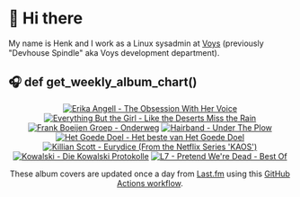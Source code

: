 # 👋 Hi there

My name is Henk and I work as a Linux sysadmin at <a href="https://www.voys.co/about/">Voys</a> (previously "Devhouse Spindle" aka Voys development department).

## 🎧 def get_weekly_album_chart()
<!-- lastfm -->
<p align="center"><a href="https://www.last.fm/music/Erika+Angell/The+Obsession+With+Her+Voice"><img src="https://lastfm.freetls.fastly.net/i/u/64s/b724f02b4d65bfa29e334f493a4dbbe7.jpg" title="Erika Angell - The Obsession With Her Voice"></a> <a href="https://www.last.fm/music/Everything+But+the+Girl/Like+the+Deserts+Miss+the+Rain"><img src="https://lastfm.freetls.fastly.net/i/u/64s/7d0ccd404f0fc79eb73fc58ebf795bb3.jpg" title="Everything But the Girl - Like the Deserts Miss the Rain"></a> <a href="https://www.last.fm/music/Frank+Boeijen+Groep/Onderweg"><img src="https://lastfm.freetls.fastly.net/i/u/64s/1e600aec741646799afea8136b987eb7.jpg" title="Frank Boeijen Groep - Onderweg"></a> <a href="https://www.last.fm/music/Hairband/Under+The+Plow"><img src="https://lastfm.freetls.fastly.net/i/u/64s/efb75d261682971700a45309139a70ad.jpg" title="Hairband - Under The Plow"></a> <a href="https://www.last.fm/music/Het+Goede+Doel/Het+beste+van+Het+Goede+Doel"><img src="https://lastfm.freetls.fastly.net/i/u/64s/040c8b34dd40121e0d3fceb1b95d3b9d.jpg" title="Het Goede Doel - Het beste van Het Goede Doel"></a> <a href="https://www.last.fm/music/Killian+Scott/Eurydice+(From+the+Netflix+Series+%27KAOS%27)"><img src="https://lastfm.freetls.fastly.net/i/u/64s/527e32b796f0dc69599d09f66fcbe883.jpg" title="Killian Scott - Eurydice (From the Netflix Series 'KAOS')"></a> <a href="https://www.last.fm/music/Kowalski/Die+Kowalski+Protokolle"><img src="https://lastfm.freetls.fastly.net/i/u/64s/f040bf6ee78b9e1ed8b14620797ebd62.jpg" title="Kowalski - Die Kowalski Protokolle"></a> <a href="https://www.last.fm/music/L7/Pretend+We%27re+Dead+-+Best+Of"><img src="https://lastfm.freetls.fastly.net/i/u/64s/a4e57edf017322f0699a7e6ccfd4dcba.jpg" title="L7 - Pretend We're Dead - Best Of"></a> </p>

<p align="center">These album covers are updated once a day from <a href="https://www.last.fm/user/hbokh">Last.fm</a> using this <a href="https://github.com/marketplace/actions/lastfm-to-markdown">GitHub Actions workflow</a>.</p>
